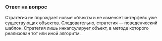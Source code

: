 <h3>Ответ на вопрос</h3>

Стратегия не порождает новые объекты и не изменяет интерфейс уже существующих объектов.
Следовательно, стратегия — поведенческий шаблон. Стратегия лишь инкапсулирует объект, в методе которого реализован тот или иной алгоритм.

